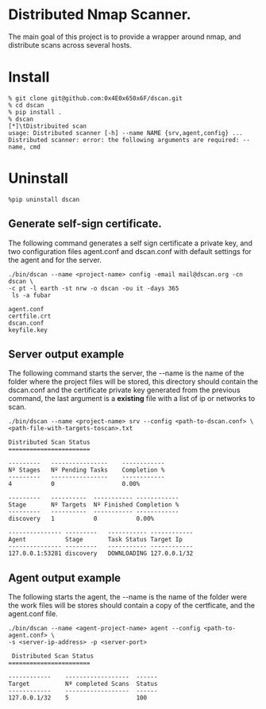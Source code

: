 # Distributed Nmap Scanner.

The main goal of this project is to provide a wrapper around nmap, 
and distribute scans across several hosts.
 
# Install
```
% git clone git@github.com:0x4E0x650x6F/dscan.git
% cd dscan
% pip install .
% dscan
[*]\tDistribuited scan
usage: Distributed scanner [-h] --name NAME {srv,agent,config} ...
Distributed scanner: error: the following arguments are required: --name, cmd

```

# Uninstall

```
%pip uninstall dscan
```

## Generate self-sign certificate. 

The following command generates a self sign certificate a private key, and two
configuration files agent.conf and dscan.conf with default settings for the
 agent and for the server.
  
```
./bin/dscan --name <project-name> config -email mail@dscan.org -cn dscan \
-c pt -l earth -st nrw -o dscan -ou it -days 365
 ls -a fubar

agent.conf	
certfile.crt	
dscan.conf	
keyfile.key
```


## Server output example

The following command starts the server, the --name is the name of the
 folder where the project files will be stored, this directory should
  contain the dscan.conf and the certificate private key generated from the
   previous command, the last argument is a **existing** file with a list of
    ip or networks to scan. 
```
./bin/dscan --name <project-name> srv --config <path-to-dscan.conf> \
<path-file-with-targets-toscan>.txt

Distributed Scan Status
=======================

---------	----------------	------------
Nº Stages	Nº Pending Tasks	Completion %
---------	----------------	------------
4        	0               	0.00%       

---------	----------	-----------	------------
Stage    	Nº Targets	Nº Finished	Completion %
---------	----------	-----------	------------
discovery	1         	0          	0.00%       

---------------	---------	-----------	------------
Agent          	Stage    	Task Status	Target Ip   
---------------	---------	-----------	------------
127.0.0.1:53281	discovery	DOWNLOADING	127.0.0.1/32
```

## Agent output example 
The following starts the agent, the --name is the name of the folder were
 the work files will be stores should contain a copy of the certficate, and
  the agent.conf file. 

```
./bin/dscan --name <agent-project-name> agent --config <path-to-agent.conf> \ 
-s <server-ip-address> -p <server-port>

 Distributed Scan Status
=======================

------------	------------------	------
Target      	Nª completed Scans	Status
------------	------------------	------
127.0.0.1/32	5                 	100   

```

